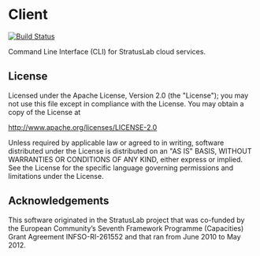 Client
======

[![Build Status](https://secure.travis-ci.org/StratusLab/metadata.png)](https://secure.travis-ci.org/StratusLab/metadata.png)

Command Line Interface (CLI) for StratusLab cloud services.

License
-------

Licensed under the Apache License, Version 2.0 (the "License"); you
may not use this file except in compliance with the License.  You may
obtain a copy of the License at

http://www.apache.org/licenses/LICENSE-2.0

Unless required by applicable law or agreed to in writing, software
distributed under the License is distributed on an "AS IS" BASIS,
WITHOUT WARRANTIES OR CONDITIONS OF ANY KIND, either express or
implied.  See the License for the specific language governing
permissions and limitations under the License.

Acknowledgements
----------------

This software originated in the StratusLab project that was co-funded
by the European Community’s Seventh Framework Programme (Capacities)
Grant Agreement INFSO-RI-261552 and that ran from June 2010 to May
2012.
